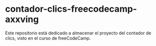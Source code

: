 # contador-clics-freecodecamp-axxving
Este repositorio está dedicado a almacenar el proyecto del contador de clics, visto en el curso de freeCodeCamp.
